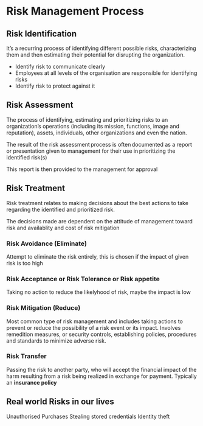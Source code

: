 # Risk Management Process

## Risk Identification
It’s a recurring process of identifying different possible risks, characterizing them and then estimating their potential for disrupting the organization.  

- Identify risk to communicate clearly
- Employees at all levels of the organisation are responsible for identifying risks
- Identify risk to protect against it


## Risk Assessment
The process of identifying, estimating and prioritizing risks to an organization’s operations (including its mission, functions, image and reputation), assets, individuals, other organizations and even the nation.

The result of the risk assessment process is often documented as a report or presentation given to management for their use in prioritizing the identified risk(s)

This report is then provided to the management for approval

## Risk Treatment
Risk treatment relates to making decisions about the best actions to take regarding the identified and prioritized risk.

The decisions made are dependent on the attitude of management toward risk and availablity and cost of risk mitigation

### Risk Avoidance (Eliminate)
Attempt to eliminate the risk entirely, this is chosen if the impact of given risk is too high

### Risk Acceptance or Risk Tolerance or Risk appetite
Taking no action to reduce the likelyhood of risk, maybe the impact is low

### Risk Mitigation (Reduce)
Most common type of risk management and includes taking actions to prevent or reduce the possibility of a risk event or its impact. Involves remedition measures, or security controls, establishing policies, procedures and standards to minimize adverse risk.

### Risk Transfer
Passing the risk to another party, who will accept the financial impact of the harm resulting from a risk being realized in exchange for payment. Typically an **insurance policy**

## Real world Risks in our lives
Unauthorised Purchases
Stealing stored credentials
Identity theft